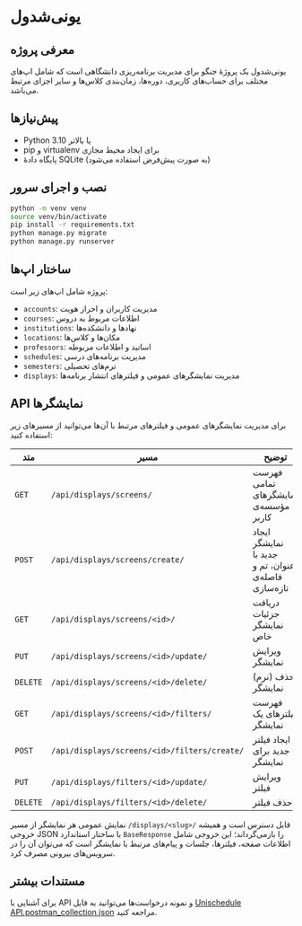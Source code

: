 # یونی‌شدول

## معرفی پروژه
یونی‌شدول یک پروژهٔ جنگو برای مدیریت برنامه‌ریزی دانشگاهی است که شامل اپ‌های مختلف برای حساب‌های کاربری، دوره‌ها، زمان‌بندی کلاس‌ها و سایر اجزای مرتبط می‌باشد.

## پیش‌نیازها
- Python 3.10 یا بالاتر
- pip و virtualenv برای ایجاد محیط مجازی
- پایگاه دادهٔ SQLite (به صورت پیش‌فرض استفاده می‌شود)

## نصب و اجرای سرور
```bash
python -m venv venv
source venv/bin/activate
pip install -r requirements.txt
python manage.py migrate
python manage.py runserver
```

## ساختار اپ‌ها
پروژه شامل اپ‌های زیر است:
- `accounts`: مدیریت کاربران و احراز هویت
- `courses`: اطلاعات مربوط به دروس
- `institutions`: نهادها و دانشکده‌ها
- `locations`: مکان‌ها و کلاس‌ها
- `professors`: اساتید و اطلاعات مربوطه
- `schedules`: مدیریت برنامه‌های درسی
- `semesters`: ترم‌های تحصیلی
- `displays`: مدیریت نمایشگرهای عمومی و فیلترهای انتشار برنامه‌ها

## API نمایشگرها
برای مدیریت نمایشگرهای عمومی و فیلترهای مرتبط با آن‌ها می‌توانید از مسیرهای زیر استفاده کنید:

| متد | مسیر | توضیح |
| --- | --- | --- |
| `GET` | `/api/displays/screens/` | فهرست تمامی نمایشگرهای مؤسسه‌ی کاربر |
| `POST` | `/api/displays/screens/create/` | ایجاد نمایشگر جدید با عنوان، تم و فاصله‌ی تازه‌سازی |
| `GET` | `/api/displays/screens/<id>/` | دریافت جزئیات نمایشگر خاص |
| `PUT` | `/api/displays/screens/<id>/update/` | ویرایش نمایشگر |
| `DELETE` | `/api/displays/screens/<id>/delete/` | حذف (نرم) نمایشگر |
| `GET` | `/api/displays/screens/<id>/filters/` | فهرست فیلترهای یک نمایشگر |
| `POST` | `/api/displays/screens/<id>/filters/create/` | ایجاد فیلتر جدید برای نمایشگر |
| `PUT` | `/api/displays/filters/<id>/update/` | ویرایش فیلتر |
| `DELETE` | `/api/displays/filters/<id>/delete/` | حذف فیلتر |

نمایش عمومی هر نمایشگر از مسیر `/displays/<slug>/` قابل دسترس است و همیشه خروجی JSON با ساختار استاندارد `BaseResponse` را بازمی‌گرداند؛ این خروجی شامل اطلاعات صفحه، فیلترها، جلسات و پیام‌های مرتبط با نمایشگر است که می‌توان آن را در سرویس‌های بیرونی مصرف کرد.

## مستندات بیشتر
برای آشنایی با API و نمونه درخواست‌ها می‌توانید به فایل [Unischedule API.postman_collection.json](Unischedule%20API.postman_collection.json) مراجعه کنید.

